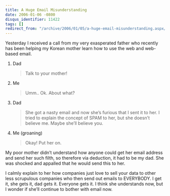 ```yaml
---
title: A Huge Email Misunderstanding
date: 2006-01-06 -0800
disqus_identifier: 11422
tags: []
redirect_from: "/archive/2006/01/05/a-huge-email-misunderstanding.aspx/"
---
```


Yesterday I received a call from my very exasperated father who recently
has been helping my Korean mother learn how to use the web and web-based
email.

1.  Dad

    > Talk to your mother!

2.  Me

    > Umm.. Ok. About what?

3.  Dad

    > She got a nasty email and now she’s furious that I sent it to her.
    > I tried to explain the concept of SPAM to her, but she doesn’t
    > believe me. Maybe she’ll believe you.

4.  Me (groaning)

    > Okay! Put her on.

My poor mother didn’t understand how anyone could get her email address
and send her such filth, so therefore via deduction, it had to be my
dad. She was shocked and appalled that he would send this to her.

I calmly explain to her how companies just love to sell your data to
other less scrupulous companies who then send out emails to EVERYBODY. I
get it, she gets it, dad gets it. Everyone gets it. I think she
understands now, but I wonder if she’ll continue to bother with email
now.

